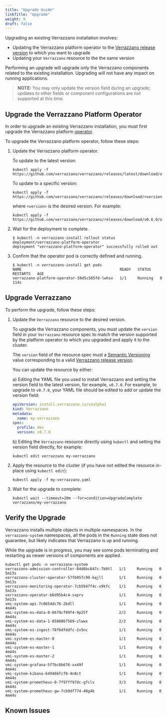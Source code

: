 ```yaml
---
title: "Upgrade Guide"
linkTitle: "Upgrade"
weight: 9
draft: false
---
```


Upgrading an existing Verrazzano installation involves:

* Updating the Verrazzano platform operator to the [Verrazzano release version](https://github.com/verrazzano/verrazzano/releases/) to which you want to upgrade
* Updating your `Verrazzano` resource to the the same version 

Performing an upgrade will upgrade only the Verrazzano components related to the existing installation.  Upgrading will 
not have any impact on running applications.

> **NOTE:** You may only update the version field during an upgrade; updates to other fields or component configurations are not supported at this time.

## Upgrade the Verrazzano Platform Operator

In order to upgrade an existing Verrazzano installation, you must first upgrade the Verrazzano platform [operator](https://kubernetes.io/docs/concepts/extend-kubernetes/operator/).

To upgrade the Verrazzano platform operator, follow these steps:

1. Update the Verrazzano platform operator.
   
    To update to the latest version:

    ```shell
    kubectl apply -f https://github.com/verrazzano/verrazzano/releases/latest/download/operator.yaml
    ```
   
   To update to a specific version:

    ```shell
    kubectl apply -f https://github.com/verrazzano/verrazzano/releases/download/<version>/operator.yaml
    ```
    
    where `<version>` is the desired version.  For example:

    ```shell
    kubectl apply -f https://github.com/verrazzano/verrazzano/releases/download/v0.6.0/operator.yaml
    ```


1. Wait for the deployment to complete.

    ```shell
    $ kubectl -n verrazzano-install rollout status deployment/verrazzano-platform-operator
    deployment "verrazzano-platform-operator" successfully rolled out
    ```

1. Confirm that the operator pod is correctly defined and running.

    ```shell
    $ kubectl -n verrazzano-install get pods
    NAME                                            READY   STATUS    RESTARTS   AGE
    verrazzano-platform-operator-59d5c585fd-lwhsx   1/1     Running   0          114s
    ```

## Upgrade Verrazzano

To perform the upgrade, follow these steps:

1. Update the `Verrazzano` resource to the desired version.

      To upgrade the Verrazzano components, you must update the `version` field in your `Verrazzano` resource spec to
      match the version supported by the platform operator to which you upgraded and apply it to the cluster.
      
      The `version` field of the resource spec must a [Semantic Versioning](https://semver.org/) value
      corresponding to a valid [Verrazzano release version](https://github.com/verrazzano/verrazzano/releases/).

      You can update the resource by either:
      
      a) Editing the YAML file you used to install Verrazzano and setting the version field to the latest version, for example, `v0.7.0`.
         For example, to upgrade to `v0.7.0`, your YAML file should be edited to add or update the version field:
         
      ```yaml
      apiVersion: install.verrazzano.io/v1alpha1
      kind: Verrazzano
      metadata:
        name: my-verrazzano
      spec:
        profile: dev
        version: v0.7.0
      ```

      b) Editing the `Verrazzano` resource directly using `kubectl` and setting the version field directly, for example:
   
      ```shell
      kubectl edit verrazzano my-verrazzano
      ```


1. Apply the resource to the cluster (if you have not edited the resource in-place using `kubectl edit`):

   ```shell
   kubectl apply -f my-verrazzano.yaml
   ```
   
1. Wait for the upgrade to complete:

   ```shell
   kubectl wait --timeout=20m --for=condition=UpgradeComplete verrazzano/my-verrazzano
   ```

## Verify the Upgrade

Verrazzano installs multiple objects in multiple namespaces. In the `verrazzano-system` namespaces, all the pods in the `Running` state does not guarantee, but likely indicates that Verrazzano is up and running.

While the upgrade is in progress, you may see some pods terminating and restarting as newer versions of components are 
applied.

```
kubectl get pods -n verrazzano-system
verrazzano-admission-controller-84d6bc647c-7b8tl   1/1     Running   0          5m13s
verrazzano-cluster-operator-57fb95fc99-kqjll       1/1     Running   0          5m13s
verrazzano-monitoring-operator-7cb5947f4c-x9kfc    1/1     Running   0          5m13s
verrazzano-operator-b6d95b4c4-sxprv                1/1     Running   0          5m13s
vmi-system-api-7c8654dc76-2bdll                    1/1     Running   0          4m44s
vmi-system-es-data-0-6679cf99f4-9p25f              2/2     Running   0          4m44s
vmi-system-es-data-1-8588867569-zlwwx              2/2     Running   0          4m44s
vmi-system-es-ingest-78f6dfddfc-2v5nc              1/1     Running   0          4m44s
vmi-system-es-master-0                             1/1     Running   0          4m44s
vmi-system-es-master-1                             1/1     Running   0          4m44s
vmi-system-es-master-2                             1/1     Running   0          4m44s
vmi-system-grafana-5f7bc8b676-xx49f                1/1     Running   0          4m44s
vmi-system-kibana-649466fcf8-4n8ct                 1/1     Running   0          4m44s
vmi-system-prometheus-0-7f97ff97dc-gfclv           3/3     Running   0          4m44s
vmi-system-prometheus-gw-7cb9df774-48g4b           1/1     Running   0          4m44s
```


## Known Issues
